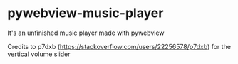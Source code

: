 # pywebview-music-player
It's an unfinished music player made with pywebview

Credits to p7dxb (https://stackoverflow.com/users/22256578/p7dxb) for the vertical volume slider
